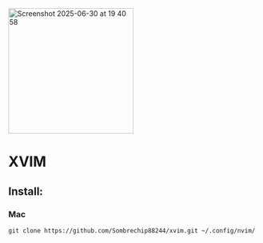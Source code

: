 <img width="250" alt="Screenshot 2025-06-30 at 19 40 58" src="https://github.com/user-attachments/assets/4bc746eb-9401-41e7-9257-e8148fef619c" />
<h1>XVIM</h1>
<h2>Install:</h2>
<h3>Mac</h3>

```
git clone https://github.com/Sombrechip88244/xvim.git ~/.config/nvim/
```
